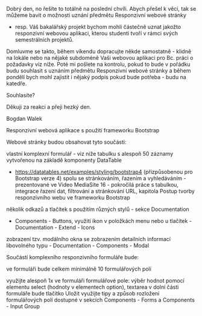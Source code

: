 Dobrý den,
no řešíte to totálně na poslední chvíli. Abych přešel k věci, tak se
můžeme bavit o možnosti uznání předmětu Responzivní webové stránky
- resp. Váš bakalářský projekt bychom mohli částečně uznat jakožto
responzivní webovou aplikaci, kterou studenti tvoří v rámci svých
semestrálních projektů.

Domluvme se takto, během víkendu dopracujte někde samostatně - klidně na
lokále nebo na nějaké subdoméně Vaši webovou aplikaci pro Bc. práci o
požadavky viz níže. Poté mi pošlete na kontrolu, pokud to bude v
pořádku budu souhlasit s uznáním předmětu Responzivní webové
stránky a během pondělí bych mohl zajistit i nějaký podpis pokud bude
potřeba - budu na katedře. 

Souhlasíte?

Děkuji za reakci a přeji hezký den.

Bogdan Walek 

Responzivní webová aplikace s použití frameworku Bootstrap

Webové stránky budou obsahovat tyto součásti:


vlastní komplexní formulář - viz níže
tabulku s alespoň 50 záznamy vytvořenou na základě komponenty DataTable
- https://datatables.net/examples/styling/bootstrap4 (přizpůsobenou pro
Bootstrap verze  4) spolu se stránkováním, řazením a vyhledáváním -
prezentované ve Video MediaSite 16 - pokročilá práce s tabulkou,
integrace řazení dat, filtrování a stránkování URL, kapitola Postup
tvorby responzivního webu ve frameworku Bootstrap

několik odkazů a tlačítek s použitím různých stylů - sekce Documentation
- Components - Buttons, využití ikon v položkách menu nebo u tlačítek -
Documentation - Extend - Icons 

zobrazení tzv. modálního okna se zobrazením detailních informací
libovolného typu - Documentation - Components - Modal


Součástí komplexního responzivního formuláře bude:

ve formuláři bude celkem minimálně 10 formulářových polí

využijte alespoň 1x ve formuláři formulářové pole:
 výběr hodnot pomocí elementu
select (hodnoty v elementech option), textarea
v dolní části formuláře bude tlačítko Uložit
využijte tipy a způsob rozložení formulářových polí dostupné v sekcích
Components - Forms a Components - Input Group